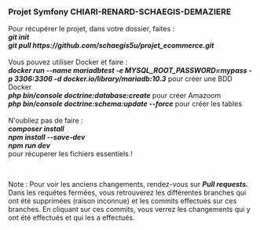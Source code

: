 <h3>Projet Symfony CHIARI-RENARD-SCHAEGIS-DEMAZIERE</h3>

<p>Pour récupérer le projet, dans votre dossier, faites : <br/><i><b>git init</b> <br/><b>git pull <link>https://github.com/schaegis5u/projet_ecommerce.git</link></b></i><br/><br/>Vous pouvez utiliser Docker et faire :<br/> <i><b>docker run --name mariadbtest -e MYSQL_ROOT_PASSWORD=<link>mypass</link> -p 3306:3306 -d docker.io/library/mariadb:10.3</b></i> pour créer une BDD Docker <br/><i><b>php bin/console doctrine:database:create</b></i> pour créer Amazoom <br/><i><b>php bin/console doctrine:schema:update --force</b></i> pour créer les tables <br/><br/>N'oubliez pas de faire : <br/><i><b>composer install</b> <br/><b>npm install --save-dev</b> <br/><b>npm run dev</b></i> <br/>pour récuperer les fichiers essentiels ! </p><br/><p> Note : Pour voir les anciens changements, rendez-vous sur <b> <i> Pull requests.</i></b> Dans les requêtes fermées, vous retrouverez les différentes branches qui ont été supprimées (raison inconnue) et les commits effectués sur ces branches. En cliquant sur ces commits, vous verrez les changements qui y ont été effectués et qui les a effectués.</p>
